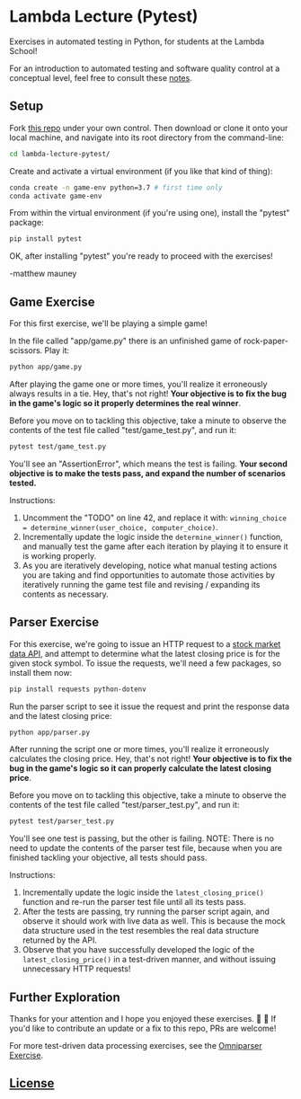 
# Lambda Lecture (Pytest)

Exercises in automated testing in Python, for students at the Lambda School!

For an introduction to automated testing and software quality control at a conceptual level, feel free to consult these [notes](https://github.com/prof-rossetti/nyu-info-2335-201905/blob/master/notes/software/testing.md).

## Setup

Fork [this repo](https://github.com/prof-rossetti/lambda-lecture-pytest) under your own control. Then download or clone it onto your local machine, and navigate into its root directory from the command-line:

```sh
cd lambda-lecture-pytest/
```

Create and activate a virtual environment (if you like that kind of thing):

```sh
conda create -n game-env python=3.7 # first time only
conda activate game-env
```

From within the virtual environment (if you're using one), install the "pytest" package:

```sh
pip install pytest
```

OK, after installing "pytest" you're ready to proceed with the exercises!

-matthew mauney













## Game Exercise

For this first exercise, we'll be playing a simple game!

In the file called "app/game.py" there is an unfinished game of rock-paper-scissors. Play it:

```sh
python app/game.py
```

After playing the game one or more times, you'll realize it erroneously always results in a tie. Hey, that's not right! **Your objective is to fix the bug in the game's logic so it properly determines the real winner**.

Before you move on to tackling this objective, take a minute to observe the contents of the test file called "test/game_test.py", and run it:

```sh
pytest test/game_test.py
```

You'll see an "AssertionError", which means the test is failing. **Your second objective is to make the tests pass, and expand the number of scenarios tested.**

Instructions:

  1. Uncomment the "TODO" on line 42, and replace it with: `winning_choice = determine_winner(user_choice, computer_choice)`.
  2. Incrementally update the logic inside the `determine_winner()` function, and manually test the game after each iteration by playing it to ensure it is working properly.
  3. As you are iteratively developing, notice what manual testing actions you are taking and find opportunities to automate those activities by iteratively running the game test file and revising / expanding its contents as necessary.










## Parser Exercise

For this exercise, we're going to issue an HTTP request to a [stock market data API](https://www.alphavantage.co/), and attempt to determine what the latest closing price is for the given stock symbol. To issue the requests, we'll need a few packages, so install them now:

```sh
pip install requests python-dotenv
```

Run the parser script to see it issue the request and print the response data and the latest closing price:

```sh
python app/parser.py
```

After running the script one or more times, you'll realize it erroneously calculates the closing price. Hey, that's not right! **Your objective is to fix the bug in the game's logic so it can properly calculate the latest closing price**.

Before you move on to tackling this objective, take a minute to observe the contents of the test file called "test/parser_test.py", and run it:

```sh
pytest test/parser_test.py
```

You'll see one test is passing, but the other is failing. NOTE: There is no need to update the contents of the parser test file, because when you are finished tackling your objective, all tests should pass.

Instructions:

  1. Incrementally update the logic inside the `latest_closing_price()` function and re-run the parser test file until all its tests pass.
  2. After the tests are passing, try running the parser script again, and observe it should work with live data as well. This is because the mock data structure used in the test resembles the real data structure returned by the API.
  3. Observe that you have successfully developed the logic of the `latest_closing_price()` in a test-driven manner, and without issuing unnecessary HTTP requests!





## Further Exploration

Thanks for your attention and I hope you enjoyed these exercises. :tada: :raised_hands: If you'd like to contribute an update or a fix to this repo, PRs are welcome!

For more test-driven data processing exercises, see the [Omniparser Exercise](https://github.com/prof-rossetti/omniparser-starter-py).


## [License](/LICENSE.md)
